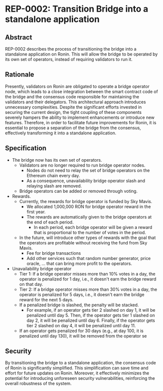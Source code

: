 # REP-0002: Transition Bridge into a standalone application

## Abstract

REP-0002 describes the process of transitioning the bridge into a standalone application on Ronin. This will allow the bridge to be operated by its own set of operators, instead of requiring validators to run it.

## Rationale

Presently, validators on Ronin are obligated to operate a bridge operator node, which leads to a close integration between the smart contract code of the bridge and the consensus code responsible for maintaining the validators and their delegators. This architectural approach introduces unnecessary complexities. Despite the significant efforts invested in securing the current design, the tight coupling of these components severely hampers the ability to implement enhancements or introduce new features. Therefore, in order to facilitate future improvements for Ronin, it is essential to propose a separation of the bridge from the consensus, effectively transforming it into a standalone application.

## Specification

- The bridge now has its own set of operators.
    - Validators are no longer required to run bridge operator nodes.
        - Nodes do not need to relay the set of bridge operators on the Ethereum chain every day.
        - As a consequence, unavailability bridge operator slash and relaying slash are removed.
    - Bridge operators can be added or removed through voting.
- Rewards.
    - Currently, the rewards for bridge operator is funded by Sky Mavis.
        - We allocated 1,000,000 RON for bridge operator reward in the first year.
        - The rewards are automatically given to the bridge operators at the end of each period.
            - In each period, each bridge operator will be given a reward that is proportional to the number of votes in the period.
    - In the future, will introduce other types of rewards with the goal that the operators are profitable without receiving the fund from Sky Mavis.
        - Fee for bridge transactions
        - Add other services such that random number generator, price oracle, … that can bring more profit to the operators.
- Unavailability bridge operator
    - Tier 1: If a bridge operator misses more than 10% votes in a day, the operator is penalized for 1 day, i.e., it doesn't earn the bridge reward on that day.
    - Tier 2: If a bridge operator misses more than 30% votes in a day, the operator is penalized for 5 days, i.e., it doesn't earn the bridge reward for the next 5 days.
    - If a penalized bridge is slashed, the penalty will be stacked.
        - For example, if an operator gets tier 2 slashed on day 1, it will be penalized until day 5. Then, if the operator gets tier 1 slashed on day 2, it will be penalized until day 6. Finally, if the operator gets tier 2 slashed on day 4, it will be penalized until day 11.
    - If an operator gets penalized for 30 days (e.g., at day 100, it is penalized until day 130), it will be removed from the operator se

## Security

By transitioning the bridge to a standalone application, the consensus code of Ronin is significantly simplified. This simplification can save time and effort for future updates on Ronin. Moreover, it effectively minimizes the potential for introducing unforeseen security vulnerabilities, reinforcing the overall robustness of the system.
